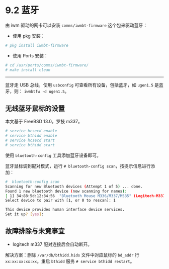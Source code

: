 # 9.2 蓝牙

由 iwm 驱动的网卡可以安装 `comms/iwmbt-firmware` 这个包来驱动蓝牙：

- 使用 pkg 安装：

```sh
# pkg install iwmbt-firmware
```

- 使用 Ports 安装：

```sh
# cd /usr/ports/comms/iwmbt-firmware/ 
# make install clean
```

---

蓝牙走 USB 总线，使用 `usbconfig` 可查看所有设备，包括蓝牙，如 `ugen1.5` 是蓝牙，则： `iwmbtfw -d ugen1.5`。

## 无线蓝牙鼠标的设置

本文基于 FreeBSD 13.0，罗技 m337。

```sh
# service hcsecd enable
# service bthidd enable
# service hcsecd start
# service bthidd start
```

使用 `bluetooth-config` 工具添加蓝牙设备即可。

蓝牙鼠标调到配对模式，运行 `# bluetooth-config scan`，按提示信息进行添加：

```sh
#  bluetooth-config scan
Scanning for new Bluetooth devices (Attempt 1 of 5) ... done.
Found 1 new bluetooth device (now scanning for names):
[ 1] 34:88:5d:12:34:56  "Bluetooth Mouse M336/M337/M535" (Logitech-M337)
Select device to pair with [1, or 0 to rescan]: 1

This device provides human interface device services.
Set it up? [yes]:
```

## 故障排除与未竟事宜

- logitech m337 配对连接后会自动断开。

解决方案：删除 `/var/db/bthidd.hids` 文件中对应鼠标的 `bd_addr` 行 `xx:xx:xx:xx:xx`。重启 `bthidd` 服务 `# service bthidd restart`。


